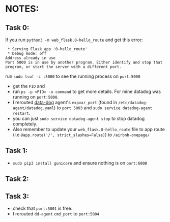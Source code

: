 # NOTES:
## Task 0:
If you run `python3 -m web_flask.0-hello_route` and get this error:
```
 * Serving Flask app '0-hello_route'
 * Debug mode: off
Address already in use
Port 5000 is in use by another program. Either identify and stop that program, or start the server with a different port.
```
run `sudo lsof -i :5000` to see the running process on `port:5000`
- get the `PID` and
- run `ps -p <PID> -o command` to get more details. For mine datadog was running on `port:5000`.
- I rerouted [data-dog](https://raw.githubusercontent.com/DataDog/datadog-agent/master/pkg/config/config_template.yaml) agent's `expvar_port` (found in `/etc/datadog-agent/datadog.yaml`) to `port 5003` and `sudo service datadog-agent restart`.
- you can just `sudo service datadog-agent stop` to stop datadog completely.
- Also remember to update your `web_flask.0-hello_route` file to app route (i.e `@app.route('/', strict_slashes=False)`) to `/airbnb-onepage/` 

## Task 1:
- `sudo pip3 install gunicorn` and ensure nothing is on `port:6000`

## Task 2:

## Task 3:
- check that `port:5001` is free.
- I rerouted `dd-agent` `cmd_port` to `port:5004`